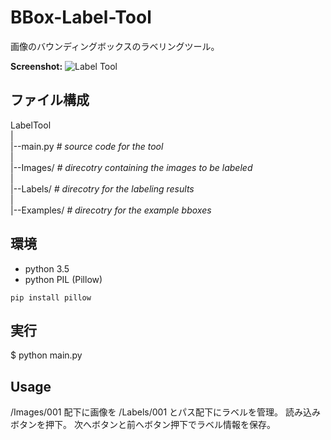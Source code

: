 BBox-Label-Tool
===============

画像のバウンディングボックスのラベリングツール。    

**Screenshot:**
![Label Tool](./screenshot.png)

ファイル構成    
-----------------
LabelTool  
|  
|--main.py   *# source code for the tool*  
|  
|--Images/   *# direcotry containing the images to be labeled*  
|  
|--Labels/   *# direcotry for the labeling results*  
|  
|--Examples/  *# direcotry for the example bboxes*  

環境    
----------
- python 3.5
- python PIL (Pillow)


```
pip install pillow
```

実行    
-------
$ python main.py

Usage
-----
/Images/001 配下に画像を /Labels/001 とパス配下にラベルを管理。
読み込みボタンを押下。
次へボタンと前へボタン押下でラベル情報を保存。


